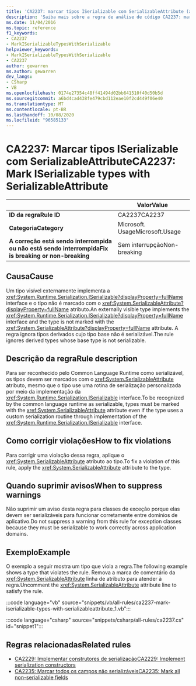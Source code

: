 ```yaml
---
title: 'CA2237: marcar tipos ISerializable com SerializableAttribute (análise de código)'
description: 'Saiba mais sobre a regra de análise de código CA2237: marcar tipos ISerializable com SerializableAttribute'
ms.date: 11/04/2016
ms.topic: reference
f1_keywords:
- CA2237
- MarkISerializableTypesWithSerializable
helpviewer_keywords:
- MarkISerializableTypesWithSerializable
- CA2237
author: gewarren
ms.author: gewarren
dev_langs:
- CSharp
- VB
ms.openlocfilehash: 0174e27354c48ff41494d02bb641510f40d50b5d
ms.sourcegitcommit: a6bd4cad438fe479cbd112eae10f2cd449f06e40
ms.translationtype: MT
ms.contentlocale: pt-BR
ms.lasthandoff: 10/08/2020
ms.locfileid: "96585133"
---
```

# <a name="ca2237-mark-iserializable-types-with-serializableattribute"></a><span data-ttu-id="6f99b-103">CA2237: Marcar tipos ISerializable com SerializableAttribute</span><span class="sxs-lookup"><span data-stu-id="6f99b-103">CA2237: Mark ISerializable types with SerializableAttribute</span></span>

| | <span data-ttu-id="6f99b-104">Valor</span><span class="sxs-lookup"><span data-stu-id="6f99b-104">Value</span></span> |
|-|-|
| <span data-ttu-id="6f99b-105">**ID da regra**</span><span class="sxs-lookup"><span data-stu-id="6f99b-105">**Rule ID**</span></span> |<span data-ttu-id="6f99b-106">CA2237</span><span class="sxs-lookup"><span data-stu-id="6f99b-106">CA2237</span></span>|
| <span data-ttu-id="6f99b-107">**Categoria**</span><span class="sxs-lookup"><span data-stu-id="6f99b-107">**Category**</span></span> |<span data-ttu-id="6f99b-108">Microsoft. Usage</span><span class="sxs-lookup"><span data-stu-id="6f99b-108">Microsoft.Usage</span></span>|
| <span data-ttu-id="6f99b-109">**A correção está sendo interrompida ou não está sendo interrompida**</span><span class="sxs-lookup"><span data-stu-id="6f99b-109">**Fix is breaking or non-breaking**</span></span> |<span data-ttu-id="6f99b-110">Sem interrupção</span><span class="sxs-lookup"><span data-stu-id="6f99b-110">Non-breaking</span></span>|

## <a name="cause"></a><span data-ttu-id="6f99b-111">Causa</span><span class="sxs-lookup"><span data-stu-id="6f99b-111">Cause</span></span>

<span data-ttu-id="6f99b-112">Um tipo visível externamente implementa a <xref:System.Runtime.Serialization.ISerializable?displayProperty=fullName> interface e o tipo não é marcado com o <xref:System.SerializableAttribute?displayProperty=fullName> atributo.</span><span class="sxs-lookup"><span data-stu-id="6f99b-112">An externally visible type implements the <xref:System.Runtime.Serialization.ISerializable?displayProperty=fullName> interface and the type is not marked with the <xref:System.SerializableAttribute?displayProperty=fullName> attribute.</span></span> <span data-ttu-id="6f99b-113">A regra ignora tipos derivados cujo tipo base não é serializável.</span><span class="sxs-lookup"><span data-stu-id="6f99b-113">The rule ignores derived types whose base type is not serializable.</span></span>

## <a name="rule-description"></a><span data-ttu-id="6f99b-114">Descrição da regra</span><span class="sxs-lookup"><span data-stu-id="6f99b-114">Rule description</span></span>

<span data-ttu-id="6f99b-115">Para ser reconhecido pelo Common Language Runtime como serializável, os tipos devem ser marcados com o <xref:System.SerializableAttribute> atributo, mesmo que o tipo use uma rotina de serialização personalizada por meio da implementação da <xref:System.Runtime.Serialization.ISerializable> interface.</span><span class="sxs-lookup"><span data-stu-id="6f99b-115">To be recognized by the common language runtime as serializable, types must be marked with the <xref:System.SerializableAttribute> attribute even if the type uses a custom serialization routine through implementation of the <xref:System.Runtime.Serialization.ISerializable> interface.</span></span>

## <a name="how-to-fix-violations"></a><span data-ttu-id="6f99b-116">Como corrigir violações</span><span class="sxs-lookup"><span data-stu-id="6f99b-116">How to fix violations</span></span>

<span data-ttu-id="6f99b-117">Para corrigir uma violação dessa regra, aplique o <xref:System.SerializableAttribute> atributo ao tipo.</span><span class="sxs-lookup"><span data-stu-id="6f99b-117">To fix a violation of this rule, apply the <xref:System.SerializableAttribute> attribute to the type.</span></span>

## <a name="when-to-suppress-warnings"></a><span data-ttu-id="6f99b-118">Quando suprimir avisos</span><span class="sxs-lookup"><span data-stu-id="6f99b-118">When to suppress warnings</span></span>

<span data-ttu-id="6f99b-119">Não suprimir um aviso desta regra para classes de exceção porque elas devem ser serializáveis para funcionar corretamente entre domínios de aplicativo.</span><span class="sxs-lookup"><span data-stu-id="6f99b-119">Do not suppress a warning from this rule for exception classes because they must be serializable to work correctly across application domains.</span></span>

## <a name="example"></a><span data-ttu-id="6f99b-120">Exemplo</span><span class="sxs-lookup"><span data-stu-id="6f99b-120">Example</span></span>

<span data-ttu-id="6f99b-121">O exemplo a seguir mostra um tipo que viola a regra.</span><span class="sxs-lookup"><span data-stu-id="6f99b-121">The following example shows a type that violates the rule.</span></span> <span data-ttu-id="6f99b-122">Remova a marca de comentário da <xref:System.SerializableAttribute> linha de atributo para atender à regra.</span><span class="sxs-lookup"><span data-stu-id="6f99b-122">Uncomment the <xref:System.SerializableAttribute> attribute line to satisfy the rule.</span></span>

:::code language="vb" source="snippets/vb/all-rules/ca2237-mark-iserializable-types-with-serializableattribute_1.vb":::

:::code language="csharp" source="snippets/csharp/all-rules/ca2237.cs" id="snippet1":::

## <a name="related-rules"></a><span data-ttu-id="6f99b-123">Regras relacionadas</span><span class="sxs-lookup"><span data-stu-id="6f99b-123">Related rules</span></span>

- [<span data-ttu-id="6f99b-124">CA2229: Implementar construtores de serialização</span><span class="sxs-lookup"><span data-stu-id="6f99b-124">CA2229: Implement serialization constructors</span></span>](ca2229.md)
- [<span data-ttu-id="6f99b-125">CA2235: Marcar todos os campos não serializáveis</span><span class="sxs-lookup"><span data-stu-id="6f99b-125">CA2235: Mark all non-serializable fields</span></span>](ca2235.md)
